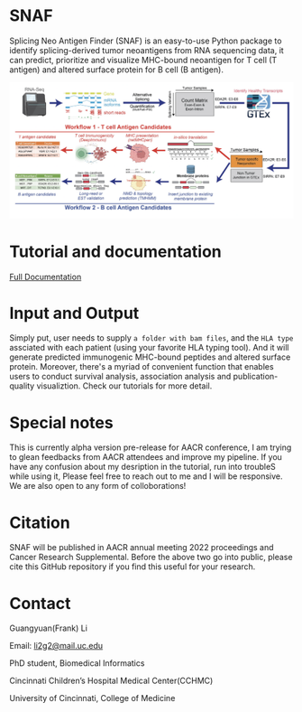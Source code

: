 # SNAF
Splicing Neo Antigen Finder (SNAF) is an easy-to-use Python package to identify splicing-derived tumor neoantigens from RNA sequencing data, it can 
predict, prioritize and visualize MHC-bound neoantigen for T cell (T antigen) and altered surface protein for B cell (B antigen).

![workflow](./images/fig1.png)


# Tutorial and documentation

[Full Documentation](https://snaf.readthedocs.io)

# Input and Output

Simply put, user needs to supply ``a folder with bam files``, and the ``HLA type`` assciated with each patient (using your favorite HLA typing tool). And it will generate predicted immunogenic MHC-bound peptides and altered surface protein. Moreover, there's a myriad of convenient function that enables users to conduct survival analysis, association analysis and publication-quality visualiztion. Check our tutorials for more detail.

# Special notes 

This is currently alpha version pre-release for AACR conference, I am trying to glean feedbacks from AACR attendees and improve my pipeline. If you have any confusion about my desription in the tutorial, run into troubleS while using it, Please feel free to reach out to me and I will be responsive. We are also open to any form of colloborations!

# Citation

SNAF will be published in AACR annual meeting 2022 proceedings and Cancer Research Supplemental. Before the above two go into public, please cite this GitHub repository if you find this useful for your research.

# Contact

Guangyuan(Frank) Li

Email: li2g2@mail.uc.edu

PhD student, Biomedical Informatics

Cincinnati Children’s Hospital Medical Center(CCHMC)

University of Cincinnati, College of Medicine